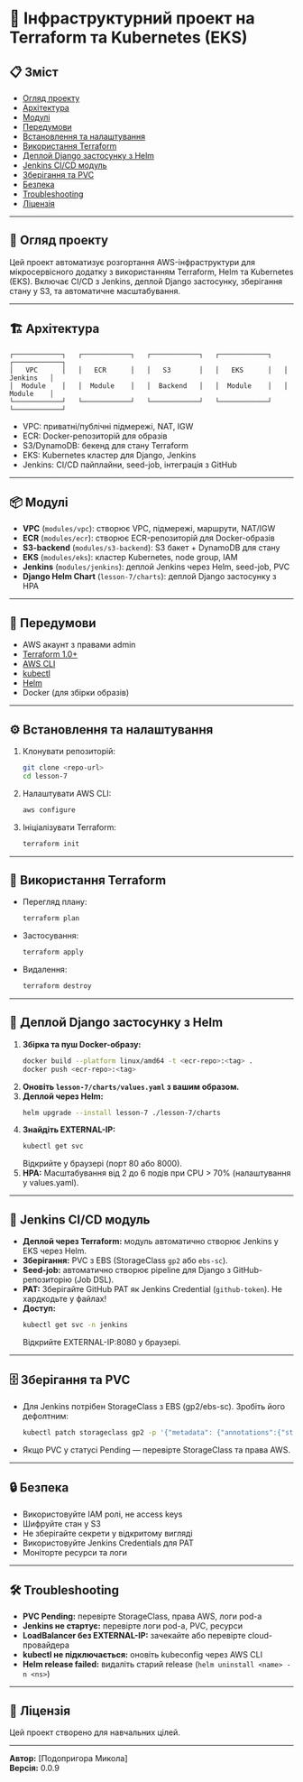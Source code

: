 # 🚀 Інфраструктурний проект на Terraform та Kubernetes (EKS)

## 📋 Зміст

- [Огляд проекту](#огляд-проекту)
- [Архітектура](#архітектура)
- [Модулі](#модулі)
- [Передумови](#передумови)
- [Встановлення та налаштування](#встановлення-та-налаштування)
- [Використання Terraform](#використання-terraform)
- [Деплой Django застосунку з Helm](#деплой-django-застосунку-з-helm)
- [Jenkins CI/CD модуль](#jenkins-cicd-модуль)
- [Зберігання та PVC](#зберігання-та-pvc)
- [Безпека](#безпека)
- [Troubleshooting](#troubleshooting)
- [Ліцензія](#ліцензія)

---

## 🎯 Огляд проекту

Цей проект автоматизує розгортання AWS-інфраструктури для мікросервісного
додатку з використанням Terraform, Helm та Kubernetes (EKS). Включає CI/CD з
Jenkins, деплой Django застосунку, зберігання стану у S3, та автоматичне
масштабування.

---

## 🏗️ Архітектура

```
┌────────────┐   ┌────────────┐   ┌────────────┐   ┌────────────┐   ┌────────────┐
│   VPC      │   │   ECR      │   │   S3       │   │   EKS      │   │  Jenkins   │
│  Module    │   │  Module    │   │  Backend   │   │  Module    │   │  Module    │
└────────────┘   └────────────┘   └────────────┘   └────────────┘   └────────────┘
```

- VPC: приватні/публічні підмережі, NAT, IGW
- ECR: Docker-репозиторій для образів
- S3/DynamoDB: бекенд для стану Terraform
- EKS: Kubernetes кластер для Django, Jenkins
- Jenkins: CI/CD пайплайни, seed-job, інтеграція з GitHub

---

## 📦 Модулі

- **VPC** (`modules/vpc`): створює VPC, підмережі, маршрути, NAT/IGW
- **ECR** (`modules/ecr`): створює ECR-репозиторій для Docker-образів
- **S3-backend** (`modules/s3-backend`): S3 бакет + DynamoDB для стану
- **EKS** (`modules/eks`): кластер Kubernetes, node group, IAM
- **Jenkins** (`modules/jenkins`): деплой Jenkins через Helm, seed-job, PVC
- **Django Helm Chart** (`lesson-7/charts`): деплой Django застосунку з HPA

---

## 🔧 Передумови

- AWS акаунт з правами admin
- [Terraform 1.0+](https://www.terraform.io/downloads.html)
- [AWS CLI](https://aws.amazon.com/cli/)
- [kubectl](https://kubernetes.io/docs/tasks/tools/)
- [Helm](https://helm.sh/)
- Docker (для збірки образів)

---

## ⚙️ Встановлення та налаштування

1. Клонувати репозиторій:
   ```sh
   git clone <repo-url>
   cd lesson-7
   ```
2. Налаштувати AWS CLI:
   ```sh
   aws configure
   ```
3. Ініціалізувати Terraform:
   ```sh
   terraform init
   ```

---

## 🚀 Використання Terraform

- Перегляд плану:
  ```sh
  terraform plan
  ```
- Застосування:
  ```sh
  terraform apply
  ```
- Видалення:
  ```sh
  terraform destroy
  ```

---

## 🚀 Деплой Django застосунку з Helm

1. **Збірка та пуш Docker-образу:**
   ```sh
   docker build --platform linux/amd64 -t <ecr-repo>:<tag> .
   docker push <ecr-repo>:<tag>
   ```
2. **Оновіть `lesson-7/charts/values.yaml` з вашим образом.**
3. **Деплой через Helm:**
   ```sh
   helm upgrade --install lesson-7 ./lesson-7/charts
   ```
4. **Знайдіть EXTERNAL-IP:**
   ```sh
   kubectl get svc
   ```
   Відкрийте у браузері (порт 80 або 8000).
5. **HPA:** Масштабування від 2 до 6 подів при CPU > 70% (налаштування у
   values.yaml).

---

## 🧩 Jenkins CI/CD модуль

- **Деплой через Terraform:** модуль автоматично створює Jenkins у EKS через
  Helm.
- **Зберігання:** PVC з EBS (StorageClass `gp2` або `ebs-sc`).
- **Seed-job:** автоматично створює pipeline для Django з GitHub-репозиторію
  (Job DSL).
- **PAT:** Зберігайте GitHub PAT як Jenkins Credential (`github-token`). Не
  хардкодьте у файлах!
- **Доступ:**
  ```sh
  kubectl get svc -n jenkins
  ```
  Відкрийте EXTERNAL-IP:8080 у браузері.

---

## 🗄️ Зберігання та PVC

- Для Jenkins потрібен StorageClass з EBS (gp2/ebs-sc). Зробіть його дефолтним:
  ```sh
  kubectl patch storageclass gp2 -p '{"metadata": {"annotations":{"storageclass.kubernetes.io/is-default-class":"true"}}}'
  ```
- Якщо PVC у статусі Pending — перевірте StorageClass та права AWS.

---

## 🔒 Безпека

- Використовуйте IAM ролі, не access keys
- Шифруйте стан у S3
- Не зберігайте секрети у відкритому вигляді
- Використовуйте Jenkins Credentials для PAT
- Моніторте ресурси та логи

---

## 🛠️ Troubleshooting

- **PVC Pending:** перевірте StorageClass, права AWS, логи pod-а
- **Jenkins не стартує:** перевірте логи pod-а, PVC, ресурси
- **LoadBalancer без EXTERNAL-IP:** зачекайте або перевірте cloud-провайдера
- **kubectl не підключається:** оновіть kubeconfig через AWS CLI
- **Helm release failed:** видаліть старий release
  (`helm uninstall <name> -n <ns>`)

---

## 📝 Ліцензія

Цей проект створено для навчальних цілей.

---

**Автор:** [Подопригора Микола]  
**Версія:** 0.0.9
